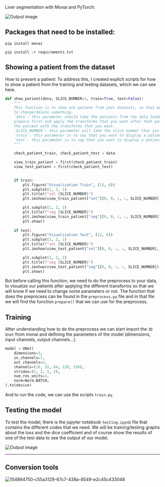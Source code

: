 

Liver segmentation with Monai and PyTorch:

![Output image](https://github.com/amine0110/Liver-Segmentation-Using-Monai-and-PyTorch/blob/main/images/liver_segmentation.PNG)


## Packages that need to be installed:
```
pip install monai
```
```
pip install -r requirements.txt
```
## Showing a patient from the dataset
How to present a patient: To address this, I created explicit scripts for how to show a patient from the training and testing datasets, which we can see here.

```Python
def show_patient(data, SLICE_NUMBER=1, train=True, test=False):
    """
    This function is to show one patient from your datasets, so that we can see if the it is okay or you need 
    to change/delete something.
    `data`: this parameter should take the patients from the data loader, which means you need to can the function
    prepare first and apply the transforms that you want after that pass it to this function so that you visualize 
    the patient with the transforms that you want.
    `SLICE_NUMBER`: this parameter will take the slice number that you want to display/show
    `train`: this parameter is to say that you want to display a patient from the training data (by default it is true)
    `test`: this parameter is to say that you want to display a patient from the testing patients.
    """

    check_patient_train, check_patient_test = data

    view_train_patient = first(check_patient_train)
    view_test_patient = first(check_patient_test)

    
    if train:
        plt.figure("Visualization Train", (12, 6))
        plt.subplot(1, 2, 1)
        plt.title(f"vol {SLICE_NUMBER}")
        plt.imshow(view_train_patient["vol"][0, 0, :, :, SLICE_NUMBER], cmap="gray")

        plt.subplot(1, 2, 2)
        plt.title(f"seg {SLICE_NUMBER}")
        plt.imshow(view_train_patient["seg"][0, 0, :, :, SLICE_NUMBER])
        plt.show()
    
    if test:
        plt.figure("Visualization Test", (12, 6))
        plt.subplot(1, 2, 1)
        plt.title(f"vol {SLICE_NUMBER}")
        plt.imshow(view_test_patient["vol"][0, 0, :, :, SLICE_NUMBER], cmap="gray")

        plt.subplot(1, 2, 2)
        plt.title(f"seg {SLICE_NUMBER}")
        plt.imshow(view_test_patient["seg"][0, 0, :, :, SLICE_NUMBER])
        plt.show()

```

But before calling this function, we need to do the preprocess to your data, to visualize our patients after applying the different transforms so that we will know if we need to change some parameters or not.
The function that does the preprocess can be found in the `preprocess.py` file and in that file we will find the function `prepare()` that we can use for the preprocess.

## Training
After understanding how to do the preprocess we can start import the `3D Unet` from monai and defining the parameters of the model (dimensions, input channels, output channels...).

```Python
model = UNet(
    dimensions=3,
    in_channels=1,
    out_channels=2,
    channels=(16, 32, 64, 128, 256), 
    strides=(2, 2, 2, 2),
    num_res_units=2,
    norm=Norm.BATCH,
).to(device)
```

And to run the code, we can use the scripts `train.py`.

## Testing the model
To test the model, there is the jupyter notebook `testing.ipynb` file that contains the different codes that we need. We will be training/testing graphs about the loss and the dice coefficient and of course show the results of one of the test data to see the output of our model.

![Output image](https://github.com/amine0110/Liver-Segmentation-Using-Monai-and-PyTorch/blob/main/images/graphs.PNG)

----------------------------------------------------------------------------------------------------------------------------------


## Conversion tools



![154864750-c55a3129-67c7-438a-8549-e2c45c433048](https://user-images.githubusercontent.com/37108394/156251291-a0911b63-41b6-4c8a-820b-a9bfec5e452b.png)




